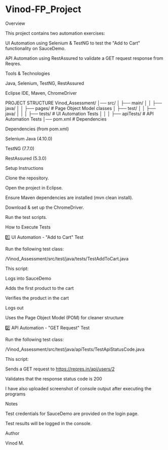 # Vinod-FP_Project
Overview

This project contains two automation exercises:

UI Automation using Selenium & TestNG to test the "Add to Cart" functionality on SauceDemo.

API Automation using RestAssured to validate a GET request response from Reqres.


Tools & Technologies

Java, Selenium, TestNG, RestAssured

Eclipse IDE, Maven, ChromeDriver

PROJECT STRUCTURE 
Vinod_Assessment/
│── src/
│   ├── main/
│   │   ├── java/
│   │   ├── pages/  # Page Object Model classes
│   ├── test/
│   │   ├── java/
│   │   │   ├── tests/  # UI Automation Tests
│   │   │   ├── apiTests/  # API Automation Tests
│── pom.xml  # Dependencies

Dependencies (from pom.xml)

Selenium Java (4.10.0)

TestNG (7.7.0)

RestAssured (5.3.0)




Setup Instructions

Clone the repository.

Open the project in Eclipse.

Ensure Maven dependencies are installed (mvn clean install).

Download & set up the ChromeDriver.

Run the test scripts.

How to Execute Tests

1️⃣ UI Automation - "Add to Cart" Test

Run the following test class:

/Vinod_Assessment/src/test/java/tests/TestAddToCart.java

This script:

Logs into SauceDemo

Adds the first product to the cart

Verifies the product in the cart

Logs out

Uses the Page Object Model (POM) for cleaner structure

2️⃣ API Automation - "GET Request" Test

Run the following test class:

/Vinod_Assessment/src/test/java/apiTests/TestApiStatusCode.java

This script:

Sends a GET request to https://reqres.in/api/users/2

Validates that the response status code is 200

I have also uploaded screenshot of console output after executing the programs



Notes

Test credentials for SauceDemo are provided on the login page.

Test results will be logged in the console.

Author

Vinod M.
